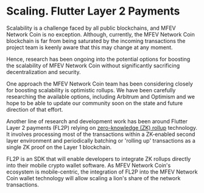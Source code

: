 # Scaling. Flutter Layer 2 Payments

Scalability is a challenge faced by all public blockchains, and MFEV Network Coin is no exception. Although, currently, the MFEV Network Coin blockchain is far from being saturated by the incoming transactions the project team is keenly aware that this may change at any moment.&#x20;

Hence, research has been ongoing into the potential options for boosting the scalability of MFEV Network Coin without significantly sacrificing decentralization and security.&#x20;

One approach the MFEV Network Coin team has been considering closely for boosting scalability is optimistic rollups. We have been carefully researching the available options, including Arbitrum and Optimism and we hope to be able to update our community soon on the state and future direction of that effort.&#x20;

Another line of research and development work has been around Flutter Layer 2 payments (FL2P) relying on [zero-knowledge (ZK) rollup](https://docs.ethhub.io/ethereum-roadmap/layer-2-scaling/zk-rollups/) technology. It involves processing most of the transactions within a ZK-enabled second layer environment and periodically batching or 'rolling up' transactions as a single ZK proof on the Layer 1 blockchain.

FL2P is an SDK that will enable developers to integrate ZK rollups directly into their mobile crypto wallet software. As MFEV Network Coin's ecosystem is mobile-centric, the integration of FL2P into the MFEV Network Coin wallet technology will allow scaling a lion's share of the network transactions. &#x20;
